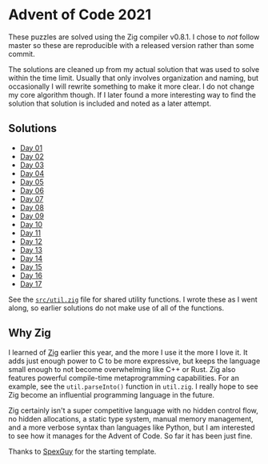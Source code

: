 # Advent of Code 2021

These puzzles are solved using the Zig compiler v0.8.1. I chose to _not_ follow
master so these are reproducible with a released version rather than some
commit.

The solutions are cleaned up from my actual solution that was used to solve
within the time limit. Usually that only involves organization and naming, but
occasionally I will rewrite something to make it more clear. I do not change my
core algorithm though. If I later found a more interesting way to find the
solution that solution is included and noted as a later attempt.

## Solutions

* [Day 01](https://github.com/natecraddock/aoc/blob/master/2021/src/day01.zig)
* [Day 02](https://github.com/natecraddock/aoc/blob/master/2021/src/day02.zig)
* [Day 03](https://github.com/natecraddock/aoc/blob/master/2021/src/day03.zig)
* [Day 04](https://github.com/natecraddock/aoc/blob/master/2021/src/day04.zig)
* [Day 05](https://github.com/natecraddock/aoc/blob/master/2021/src/day05.zig)
* [Day 06](https://github.com/natecraddock/aoc/blob/master/2021/src/day06.zig)
* [Day 07](https://github.com/natecraddock/aoc/blob/master/2021/src/day07.zig)
* [Day 08](https://github.com/natecraddock/aoc/blob/master/2021/src/day08.zig)
* [Day 09](https://github.com/natecraddock/aoc/blob/master/2021/src/day09.zig)
* [Day 10](https://github.com/natecraddock/aoc/blob/master/2021/src/day10.zig)
* [Day 11](https://github.com/natecraddock/aoc/blob/master/2021/src/day11.zig)
* [Day 12](https://github.com/natecraddock/aoc/blob/master/2021/src/day12.zig)
* [Day 13](https://github.com/natecraddock/aoc/blob/master/2021/src/day13.zig)
* [Day 14](https://github.com/natecraddock/aoc/blob/master/2021/src/day14.zig)
* [Day 15](https://github.com/natecraddock/aoc/blob/master/2021/src/day14.zig)
* [Day 16](https://github.com/natecraddock/aoc/blob/master/2021/src/day16.zig)
* [Day 17](https://github.com/natecraddock/aoc/blob/master/2021/src/day17.zig)

See the
[`src/util.zig`](https://github.com/natecraddock/aoc/blob/master/2021/src/util.zig)
file for shared utility functions. I wrote these as I went along, so earlier
solutions do not make use of all of the functions.

## Why Zig

I learned of [Zig](https://ziglang.org) earlier this year, and the more I use it
the more I love it. It adds just enough power to C to be more expressive, but
keeps the language small enough to not become overwhelming like C++ or Rust.
Zig also features powerful compile-time metaprogramming capabilities. For an
example, see the `util.parseInto()` function in `util.zig`. I really hope to
see Zig become an influential programming language in the future.

Zig certainly isn't a super competitive language with no hidden control flow, no
hidden allocations, a static type system, manual memory management, and a more
verbose syntax than languages like Python, but I am interested to see how it
manages for the Advent of Code. So far it has been just fine.

Thanks to [SpexGuy](https://github.com/SpexGuy/Zig-AoC-Template) for the
starting template.
